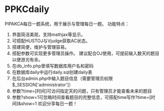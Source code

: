 # PPKCdaily
PIPAKCA每日一题系统，用于展示与管理每日一题。
功能特点：
1. 界面简洁美观，支持mathjax等显示。
2. 可搭配HUSTOJ与Vjudge获取AC状态。
3. 搭建简便，维护与管理容易。
4. 搭配参数可实现更多管理员操作。
建议配合OJ使用，可提前输入数天的题目以便游刃有余。
1. 在db_info.php里填写数据库用户名和密码
2. 在数据库daily中运行daily.sql创建daily表
3. 在后台admin.php中输入题目信息（需要管理员权限$_SESSION['administrator']）
4. 参数?time=[时间]可访问指定天的问题，只有管理员才能查看未来的题目
5. 参数?show=1可忽略时间查看题目的完整信息，可搭配time写作?time=[时间]&show=1
欢迎分享每日一题！